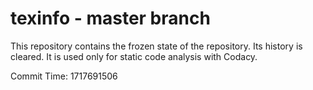 # texinfo - master branch

This repository contains the frozen state of the repository.
Its history is cleared. It is used only for static code
analysis with Codacy.

Commit Time: 1717691506